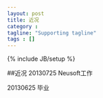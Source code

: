 ```yaml
---
layout: post
title: 近况
category : 
tagline: "Supporting tagline"
tags : []
---
```

{% include JB/setup %}

##近况
20130725 Neusoft工作

20130625 毕业 
  
